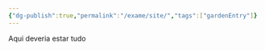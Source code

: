 ```yaml
---
{"dg-publish":true,"permalink":"/exame/site/","tags":["gardenEntry"]}
---
```



Aqui deveria estar tudo
